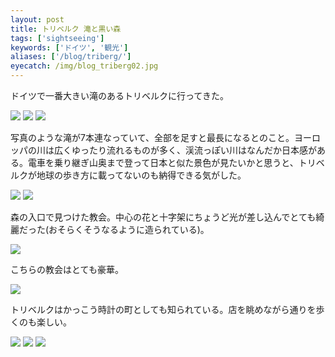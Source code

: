 ```yaml
---
layout: post
title: トリベルク 滝と黒い森
tags: ['sightseeing']
keywords: ['ドイツ', '観光']
aliases: ['/blog/triberg/']
eyecatch: /img/blog_triberg02.jpg
---
```


ドイツで一番大きい滝のあるトリベルクに行ってきた。

<img src="/img/blog_triberg01.jpg" class="image-on-frame image-fade">

<img src="/img/blog_triberg02.jpg" class="image-on-frame image-fade">

<img src="/img/blog_triberg03.jpg" class="image-on-frame image-fade">

写真のような滝が7本連なっていて、全部を足すと最長になるとのこと。ヨーロッパの川は広くゆったり流れるものが多く、渓流っぽい川はなんだか日本感がある。電車を乗り継ぎ山奥まで登って日本と似た景色が見たいかと思うと、トリベルクが地球の歩き方に載ってないのも納得できる気がした。

<img src="/img/blog_triberg04.jpg" class="image-on-frame image-fade">

<img src="/img/blog_triberg05.jpg" class="image-on-frame image-fade">

森の入口で見つけた教会。中心の花と十字架にちょうど光が差し込んでとても綺麗だった(おそらくそうなるように造られている)。

<img src="/img/blog_triberg06.jpg" class="image-on-frame image-fade">

こちらの教会はとても豪華。

<img src="/img/blog_triberg07.jpg" class="image-on-frame image-fade">

トリベルクはかっこう時計の町としても知られている。店を眺めながら通りを歩くのも楽しい。

<img src="/img/blog_triberg08.jpg" class="image-on-frame image-fade">

<img src="/img/blog_triberg09.jpg" class="image-on-frame image-fade">

<img src="/img/blog_triberg10.jpg" class="image-on-frame image-fade">
